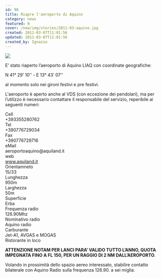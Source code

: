 ```yaml
---
id: 98
title: Riapre l'aeroporto di Aquino
category: news
featured: 0
cover: /new/img/stories/2011-03-aquino.jpg
created: 2011-03-07T11:01:56
updated: 2011-03-07T11:01:56
created_by: Ignazio
---
```


<img class="float-start mr-3 w-[300px]" src="/new/img/stories/2011-03-aquino.jpg"/>

E’ stato riaperto l’aeroporto di Aquino LIAQ con coordinate geografiche:

N 41° 29’ 10’’ - E 13° 43’ 07’’

al momento solo nei gironi festivi e pre festivi.

L'aeroporto è aperto anche al VDS (con eccezione dei pendolari), ma per l’utilizzo è necessario contattare il responsabile del servizio, reperibile ai seguenti numeri:

<div class="grid grid-cols-[auto,auto]">
    <div>Cell</div>
    <div>+393355280762</div>
    <div>Tel</div>
    <div>+390776729034</div>
    <div>Fax</div>
    <div>+390776729716</div>
    <div>eMail</div>
    <div>aeroportoaquino@aquiland.it</div>
    <div>web</div>
    <div><a href="https://www.aquiland.it">www.aquiland.it</a></div>
    <div>Orientamneto</div>
    <div>15/33</div>
    <div>Lunghezza</div>
    <div>950m</div>
    <div>Larghezza</div>
    <div>50m</div>
    <div>Superficie</div>
    <div>Erba</div>
    <div>Frequenza radio</div>
    <div>126.90Mhz</div>
    <div>Nominativo radio</div>
    <div>Aquino radio</div>
    <div>Carburante</div>
    <div>Jet-A1, AVGAS e MOGAS</div>
    <div class="col-span-2">Ristorante in loco</div>
</div>

<strong>ATTENZIONE NOTAM PER LANCI PARA’ VALIDO TUTTO L’ANNO, QUOTA IMPEGNATA FINO A FL 150, PER UN RAGGIO DI 2 NM DALL’AEROPORTO</strong>.

Volando in prossimità dello spazio aereo interessato, stabilire contatto bilaterale con Aquino Radio sulla frequenza 126.90. a sei miglia.
